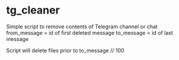 # tg_cleaner

Simple script to remove contents of Telegram channel or chat
from_message = id of first deleted message
to_message = id of last message

Script will delete files prior to to_message // 100
